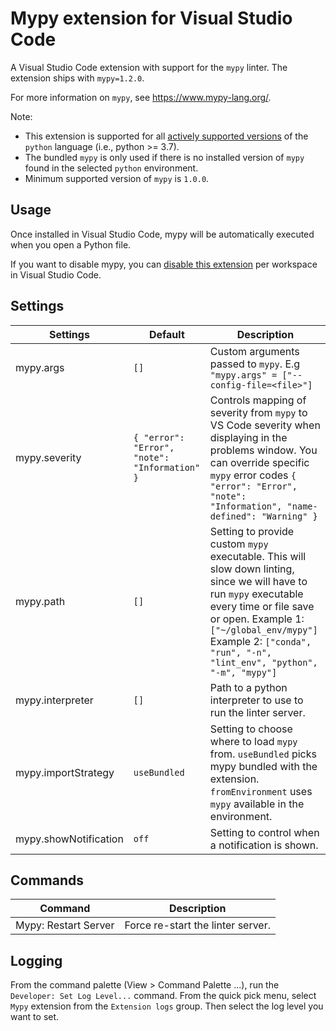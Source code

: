 # Mypy extension for Visual Studio Code

A Visual Studio Code extension with support for the `mypy` linter. The extension ships with `mypy=1.2.0`.

For more information on `mypy`, see https://www.mypy-lang.org/.

Note:

-   This extension is supported for all [actively supported versions](https://devguide.python.org/#status-of-python-branches) of the `python` language (i.e., python >= 3.7).
-   The bundled `mypy` is only used if there is no installed version of `mypy` found in the selected `python` environment.
-   Minimum supported version of `mypy` is `1.0.0`.

## Usage

Once installed in Visual Studio Code, mypy will be automatically executed when you open a Python file.

If you want to disable mypy, you can [disable this extension](https://code.visualstudio.com/docs/editor/extension-marketplace#_disable-an-extension) per workspace in Visual Studio Code.

## Settings

| Settings              | Default                                       | Description                                                                                                                                                                                                                                                       |
| --------------------- | --------------------------------------------- | ----------------------------------------------------------------------------------------------------------------------------------------------------------------------------------------------------------------------------------------------------------------- |
| mypy.args             | `[]`                                          | Custom arguments passed to `mypy`. E.g `"mypy.args" = ["--config-file=<file>"]`                                                                                                                                                                                   |
| mypy.severity         | `{ "error": "Error", "note": "Information" }` | Controls mapping of severity from `mypy` to VS Code severity when displaying in the problems window. You can override specific `mypy` error codes `{ "error": "Error", "note": "Information", "name-defined": "Warning" }`                                        |
| mypy.path             | `[]`                                          | Setting to provide custom `mypy` executable. This will slow down linting, since we will have to run `mypy` executable every time or file save or open. Example 1: `["~/global_env/mypy"]` Example 2: `["conda", "run", "-n", "lint_env", "python", "-m", "mypy"]` |
| mypy.interpreter      | `[]`                                          | Path to a python interpreter to use to run the linter server.                                                                                                                                                                                                     |
| mypy.importStrategy   | `useBundled`                                  | Setting to choose where to load `mypy` from. `useBundled` picks mypy bundled with the extension. `fromEnvironment` uses `mypy` available in the environment.                                                                                                      |
| mypy.showNotification | `off`                                         | Setting to control when a notification is shown.                                                                                                                                                                                                                  |

## Commands

| Command              | Description                       |
| -------------------- | --------------------------------- |
| Mypy: Restart Server | Force re-start the linter server. |

## Logging

From the command palette (View > Command Palette ...), run the `Developer: Set Log Level...` command. From the quick pick menu, select `Mypy` extension from the `Extension logs` group. Then select the log level you want to set.

